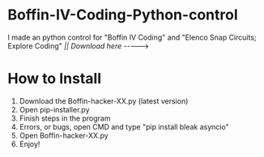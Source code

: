 # Boffin-IV-Coding-Python-control
I made an python control for "Boffin IV Coding" and "Elenco Snap Circuits; Explore Coding"
                                                                                            *|| Download here* ----->


# How to Install

1. Download the Boffin-hacker-XX.py (latest version)
2. Open pip-installer.py
3. Finish steps in the program
4. Errors, or bugs, open CMD and type "pip install bleak asyncio"
5. Open Boffin-hacker-XX.py
6. Enjoy!

